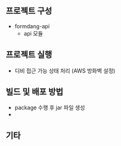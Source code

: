 ## 프로젝트 구성

- formdang-api
  - api 모듈

## 프로젝트 실행

- 디비 접근 가능 상태 처리 (AWS 방화벽 설정)

## 빌드 및 배포 방법

- package 수행 후 jar 파일 생성
- 
## 기타
